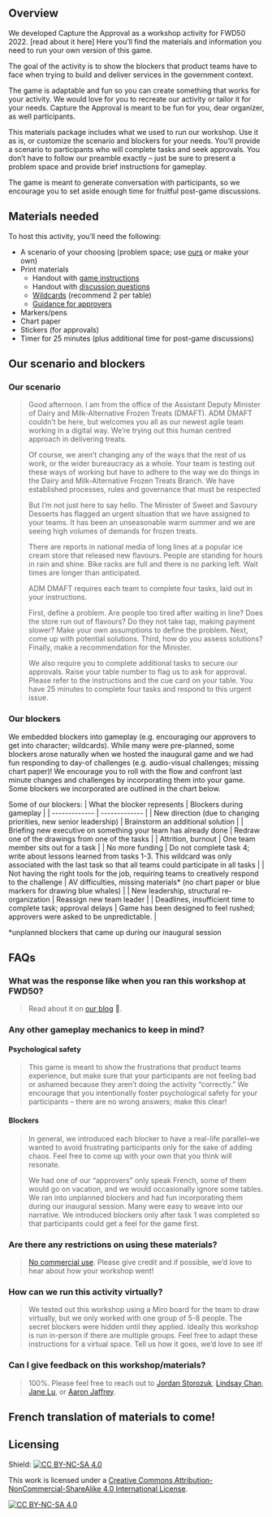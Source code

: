 ## Overview
We developed Capture the Approval as a workshop activity for FWD50 2022. [read about it here] Here you’ll find the materials and information you need to run your own version of this game.

The goal of the activity is to show the blockers that product teams have to face when trying to build and deliver services in the government context.  

The game is adaptable and fun so you can create something that works for your activity. We would love for you to recreate our activity or tailor it for your needs. Capture the Approval is meant to be fun for you, dear organizer, as well participants. 

This materials package includes what we used to run our workshop. Use it as is, or customize the scenario and blockers for your needs. You’ll provide a scenario to participants who will complete tasks and seek approvals. You don’t have to follow our preamble exactly – just be sure to present a problem space and provide brief instructions for gameplay.

The game is meant to generate conversation with participants, so we encourage you to set aside enough time for fruitful post-game discussions.
## Materials needed
To host this activity, you’ll need the following: 
* A scenario of your choosing (problem space; use [ours](#our-scenario) or make your own)
* Print materials
  * Handout with [game instructions]() 
  * Handout with [discussion questions]()
  * [Wildcards]() (recommend 2 per table)
  * [Guidance for approvers]()
* Markers/pens
* Chart paper
* Stickers (for approvals)
* Timer for 25 minutes (plus additional time for post-game discussions)

## Our scenario and blockers
### Our scenario
>Good afternoon. I am from the office of the Assistant Deputy Minister of Dairy and Milk-Alternative Frozen Treats (DMAFT). ADM DMAFT couldn’t be here, but welcomes you all as our newest agile team working in a digital way. We’re trying out this human centred approach in delivering treats.
>
>Of course, we aren’t changing any of the ways that the rest of us work, or the wider bureaucracy as a whole. 
Your team is testing out these ways of working but have to adhere to the way we do things in the Dairy and Milk-Alternative Frozen Treats Branch. We have established processes, rules and governance that must be respected
>
>But I’m not just here to say hello. The Minister of Sweet and Savoury Desserts has flagged an urgent situation that we have assigned to your teams. It has been an unseasonable warm summer and we are seeing high volumes of demands for frozen treats. 
>
>There are reports in national media of long lines at a popular ice cream store that released new flavours. People are standing for hours in rain and shine. Bike racks are full and there is no parking left. Wait times are longer than anticipated.
>
>ADM DMAFT requires each team to complete four tasks, laid out in your instructions.
>
>First, define a problem. Are people too tired after waiting in line? Does the store run out of flavours? Do they not take tap, making payment slower? Make your own assumptions to define the problem. Next, come up with potential solutions. Third, how do you assess solutions? Finally, make a recommendation for the Minister.
>
>We also require you to complete additional tasks to secure our approvals. Raise your table number to flag us to ask for approval. Please refer to the instructions and the cue card on your table. You have 25 minutes to complete four tasks and respond to this urgent issue.

### Our blockers
We embedded blockers into gameplay (e.g. encouraging our approvers to get into character; wildcards). While many were pre-planned, some blockers arose naturally when we hosted the inaugural game and we had fun responding to day-of challenges (e.g. audio-visual challenges; missing chart paper)! We encourage you to roll with the flow and confront last minute changes and challenges by incorporating them into your game. Some blockers we incorporated are outlined in the chart below.

Some of our blockers: 
| What the blocker represents  | Blockers during gameplay |
| ------------- | ------------- |
| New direction (due to changing priorities, new senior leadership)  | Brainstorm an additional solution  |
| Briefing new executive on something your team has already done  | Redraw one of the drawings from one of the tasks  |
| Attrition, burnout | One team member sits out for a task |
| No more funding | Do not complete task 4; write about lessons learned from tasks 1-3. This wildcard was only associated with the last task so that all teams could participate in all tasks |
| Not having the right tools for the job, requiring teams to creatively respond to the challenge | AV difficulties, missing materials* (no chart paper or blue markers for drawing blue whales) |
| New leadership, structural re-organization | Reassign new team leader |
| Deadlines, insufficient time to complete task; approval delays | Game has been designed to feel rushed; approvers were asked to be unpredictable. | 

*unplanned blockers that came up during our inaugural session

## FAQs
### **What was the response like when you ran this workshop at FWD50?**
>Read about it on [our blog](medium.com/good-trouble) 🙂. 

### **Any other gameplay mechanics to keep in mind?**
#### Psychological safety
>This game is meant to show the frustrations that product teams experience, but make sure that your participants are not feeling bad or ashamed because they aren’t doing the activity “correctly.” We encourage that you intentionally foster psychological safety for your participants – there are no wrong answers; make this clear!

#### Blockers
>In general, we introduced each blocker to have a real-life parallel–we wanted to avoid frustrating participants only for the sake of adding chaos. Feel free to come up with your own that you think will resonate. 
>
>We had one of our “approvers” only speak French, some of them would go on vacation, and we would occasionally ignore some tables. We ran into unplanned blockers and had fun incorporating them during our inaugural session. Many were easy to weave into our narrative. We introduced blockers only after task 1 was completed so that participants could get a feel for the game first.

### **Are there any restrictions on using these materials?**
>[No commercial use](#licensing). Please give credit and if possible, we’d love to hear about how your workshop went!

### **How can we run this activity virtually?**
>We tested out this workshop using a Miro board for the team to draw virtually, but we only worked with one group of 5-8 people. The secret blockers were hidden until they applied. Ideally this workshop is run in-person if there are multiple groups. Feel free to adapt these instructions for a virtual space. Tell us how it goes, we’d love to see it!

### **Can I give feedback on this workshop/materials?**
>100%. Please feel free to reach out to [Jordan Storozuk](mailto:jordan.storozuk@servicecanada.gc.ca), [Lindsay Chan](mailto:lindsay.chan@hrsdc-rhdcc.gc.ca), [Jane Lu](mailto:jane.lu@servicecanada.gc.ca), or [Aaron Jaffrey](mailto:aaron.jaffery@servicecanada.gc.ca).

## French translation of materials to come!

## Licensing
Shield: [![CC BY-NC-SA 4.0][cc-by-nc-sa-shield]][cc-by-nc-sa]

This work is licensed under a
[Creative Commons Attribution-NonCommercial-ShareAlike 4.0 International License][cc-by-nc-sa].

[![CC BY-NC-SA 4.0][cc-by-nc-sa-image]][cc-by-nc-sa]

[cc-by-nc-sa]: http://creativecommons.org/licenses/by-nc-sa/4.0/
[cc-by-nc-sa-image]: https://licensebuttons.net/l/by-nc-sa/4.0/88x31.png
[cc-by-nc-sa-shield]: https://img.shields.io/badge/License-CC%20BY--NC--SA%204.0-lightgrey.svg
